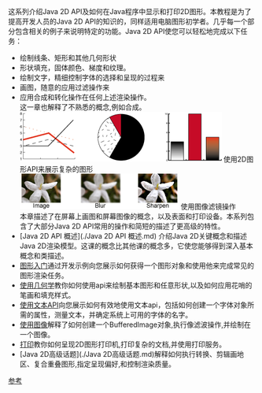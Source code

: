 这系列介绍Java 2D API及如何在Java程序中显示和打印2D图形。本教程是为了提高开发人员的Java 2D API的知识的，同样适用电脑图形初学者。几乎每一个部分包含相关的例子来说明特定的功能。Java 2D API使您可以轻松地完成以下任务：  
- 绘制线条、矩形和其他几何形状  
- 形状填充，固体颜色、梯度和纹理。    
- 绘制文字，精细控制字体的选择和呈现的过程来    
- 画图，随意的应用过滤操作来  
- 应用合成和转化操作在任何上述渲染操作。  
这一章也解释了不熟悉的概念,例如合成。
![使用2D图形API来展示复杂的图形](./2D-1.gif)
使用2D图形API来展示复杂的图形  
![使用图像滤镜操作](./2D-2.gif)
使用图像滤镜操作  
本章描述了在屏幕上画图和屏幕图像的概念，以及表面和打印设备。本系列包含了大部分Java 2D API常用的操作和简短的描述了更高级的特性。
- [Java 2D API 概述](./Java 2D API 概述.md) 介绍Java 2D关键概念和描述Java 2D渲染模型。这课的概念比其他课的概念多，它使您能够得到深入基本概念和类描述。  
- [图形入门](./图形入门.md)通过开发示例向您展示如何获得一个图形对象和使用他来完成常见的图形渲染任务。  
- [使用几何学](./使用几何学.md)教你如何使用api来绘制基本图形和任意形状,以及如何应用花哨的笔画和填充样式。
- [使用文本API](./使用文本API.md)向您展示如何有效地使用文本api，包括如何创建一个字体对象所需的属性，测量文本，并确定系统上可用的字体的名字。  
- [使用图像](./使用图像.md)解释了如何创建一个BufferedImage对象,执行像滤波操作,并绘制在一个图像。   
- [打印](./打印.md)教你如何呈现2D图形打印机,打印复杂的文档,并使用打印服务。  
- [Java 2D高级话题](./Java 2D高级话题.md)解释如何执行转换、剪辑画地区、复合重叠图形,指定呈现偏好,和控制渲染质量。  

[参考](https://docs.oracle.com/javase/tutorial/2d/index.html)